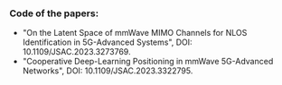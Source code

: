 ### Code of the papers: 
- "On the Latent Space of mmWave MIMO Channels for NLOS Identification in 5G-Advanced Systems", DOI: 10.1109/JSAC.2023.3273769.
- "Cooperative Deep-Learning Positioning in mmWave 5G-Advanced Networks", DOI: 10.1109/JSAC.2023.3322795.